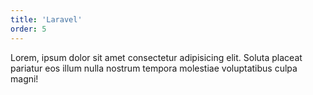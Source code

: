```yaml
---
title: 'Laravel'
order: 5
---
```


Lorem, ipsum dolor sit amet consectetur adipisicing elit. Soluta placeat pariatur eos illum nulla nostrum tempora molestiae voluptatibus culpa magni!
